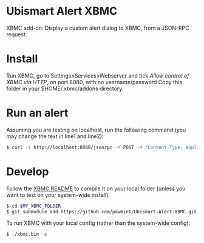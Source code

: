 # Ubismart Alert XBMC

XBMC add-on: Display a custom alert dialog to XBMC, from a JSON-RPC request.

# Install

Run XBMC, go to Settings>Services>Webserver and tick *Allow control of XBMC via HTTP*, on port 8080, with no username/password
Copy this folder in your $HOME/.xbmc/addons directory.

# Run an alert

Assuming you are testing on localhost, run the following command (you may change the text in line1 and line2):
```bash
$ curl -i http://localhost:8080/jsonrpc -X POST -H "Content-Type: application/json" -d '{"jsonrpc": "2.0", "id": 1, "method": "Addons.ExecuteAddon", "params": { "addonid": "plugin.program.ubismartalert", "params": { "line1": "Mr. Endelin", "line2": "It is time to take your medications" } } }'
```

# Develop

Follow the [XBMC README](https://github.com/xbmc/xbmc/blob/master/docs/) to compile it on your local folder (unless you want to test on your system-wide install).

```bash
$ cd $MY_XBMC_FOLDER
$ git submodule add https://github.com/pawmint/Ubismart-Alert-XBMC.git addons/plugin.program.ubismartalert
```

To run XBMC with your local config (rather than the system-wide config):
```bash
$ ./xbmc.bin -p
```
